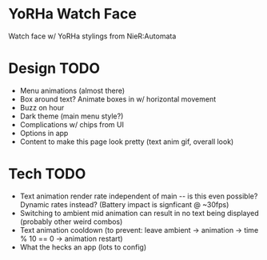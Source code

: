 # YoRHa Watch Face
Watch face w/ YoRHa stylings from NieR:Automata

# Design TODO
- Menu animations (almost there)
- Box around text? Animate boxes in w/ horizontal movement
- Buzz on hour
- Dark theme (main menu style?)
- Complications w/ chips from UI
- Options in app
- Content to make this page look pretty (text anim gif, overall look)

# Tech TODO
- Text animation render rate independent of main -- is this even possible? Dynamic rates instead? (Battery impact is signficant @ ~30fps)
- Switching to ambient mid animation can result in no text being displayed (probably other weird combos)
- Text animation cooldown  (to prevent: leave ambient -> animation -> time % 10 == 0 -> animation restart)
- What the hecks an app (lots to config)
